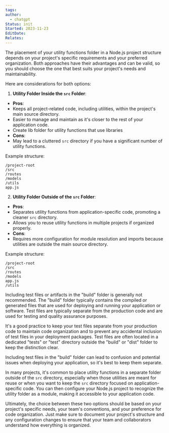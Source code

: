 ```yaml
---
tags: 
author:
  - chatgpt
Status: init
Started: 2023-11-23
EditDate: 
Relates:
---
```

The placement of your utility functions folder in a Node.js project structure depends on your project's specific requirements and your preferred organization. Both approaches have their advantages and can be valid, so you should choose the one that best suits your project's needs and maintainability.  
  
Here are considerations for both options:  
  
1. **Utility Folder Inside the `src` Folder**:  
- **Pros**:  
- Keeps all project-related code, including utilities, within the project's main source directory.  
- Easier to manage and maintain as it's closer to the rest of your application code.  
- Create lib folder for utility functions that use libraries
- **Cons**:  
- May lead to a cluttered `src` directory if you have a significant number of utility functions.  
  
Example structure:  
```  
/project-root  
/src  
/routes  
/models  
/utils  
app.js  
```  
  
2. **Utility Folder Outside of the `src` Folder**:  
- **Pros**:  
- Separates utility functions from application-specific code, promoting a cleaner `src` directory.  
- Allows you to reuse utility functions in multiple projects if organized properly.  
- **Cons**:  
- Requires more configuration for module resolution and imports because utilities are outside the main source directory.  
  
Example structure:  
```  
/project-root  
/src  
/routes  
/models  
app.js  
/utils  
```  


Including test files or artifacts in the "build" folder is generally not recommended. The "build" folder typically contains the compiled or generated files that are used for deploying and running your application or software. Test files are typically separate from the production code and are used for testing and quality assurance purposes.  
  
It's a good practice to keep your test files separate from your production code to maintain code organization and to prevent any accidental inclusion of test files in your deployment packages. Test files are often located in a dedicated "tests" or "test" directory outside the "build" or "dist" folder to keep the distinction clear.  
  
Including test files in the "build" folder can lead to confusion and potential issues when deploying your application, so it's best to keep them separate.



In many projects, it's common to place utility functions in a separate folder outside of the `src` directory, especially when those utilities are meant for reuse or when you want to keep the `src` directory focused on application-specific code. You can then configure your Node.js project to recognize the utility folder as a module, making it accessible to your application code.  
  
Ultimately, the choice between these two options should be based on your project's specific needs, your team's conventions, and your preference for code organization. Just make sure to document your project's structure and any configuration changes to ensure that your team and collaborators understand how everything is organized.